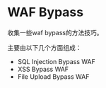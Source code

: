 # WAF Bypass



收集一些waf bypass的方法技巧。

主要由以下几个方面组成：

+ SQL Injection Bypass WAF
+ XSS Bypass WAF
+ File Upload Bypass WAF


